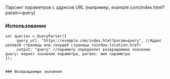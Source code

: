 Парсинг параметров с адресов URL (например, example.com/index.html?param=query)

### Использование



```
var queries = QueryParser({
     query_url: "https://example.com/index.html?param=query", //Адрес целевой страницы или текущей страницы (window.location.href)
     output: "query" //параметр определяет возвращаемое значение query: вернет значение параметра, params: имя параметра 
});


### Возвращаемые значения

